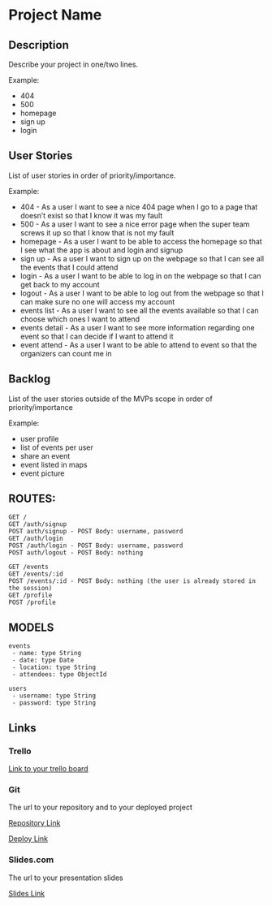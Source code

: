 # Project Name

## Description

Describe your project in one/two lines.

Example:
 - 404
 - 500
 - homepage
 - sign up
 - login
 
 ## User Stories

List of user stories in order of priority/importance.

Example:
 - 404 - As a user I want to see a nice 404 page when I go to a page that doesn’t exist so that I know it was my fault 
 - 500 - As a user I want to see a nice error page when the super team screws it up so that I know that is not my fault
 - homepage - As a user I want to be able to access the homepage so that I see what the app is about and login and signup
 - sign up - As a user I want to sign up on the webpage so that I can see all the events that I could attend
 - login - As a user I want to be able to log in on the webpage so that I can get back to my account
 - logout - As a user I want to be able to log out from the webpage so that I can make sure no one will access my account
 - events list - As a user I want to see all the events available so that I can choose which ones I want to attend
 - events detail - As a user I want to see more information regarding one event so that I can decide if I want to attend it 
 - event attend - As a user I want to be able to attend to event so that the organizers can count me in

## Backlog

List of the user stories outside of the MVPs scope in order of priority/importance

Example:
 - user profile
 - list of events per user
 - share an event
 - event listed in maps
 - event picture


## ROUTES:
````
GET / 
GET /auth/signup
POST auth/signup - POST Body: username, password
GET /auth/login
POST /auth/login - POST Body: username, password
POST auth/logout - POST Body: nothing

GET /events
GET /events/:id
POST /events/:id - POST Body: nothing (the user is already stored in the session)
GET /profile
POST /profile

````

## MODELS
````
events
 - name: type String
 - date: type Date
 - location: type String
 - attendees: type ObjectId

 ````    
 
````
users 
 - username: type String
 - password: type String
````

## Links

### Trello

[Link to your trello board](https://trello.com)

### Git

The url to your repository and to your deployed project

[Repository Link](http://github.com)

[Deploy Link](http://heroku.com)

### Slides.com

The url to your presentation slides

[Slides Link](http://slides.com)




